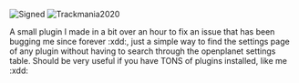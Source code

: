 ![Signed](https://img.shields.io/badge/Signed-No-FF3333)
![Trackmania2020](https://img.shields.io/badge/Game-Trackmania-blue)

A small plugin I made in a bit over an hour to fix an issue that has been bugging me since forever :xdd:, just a simple way to find the settings page of any plugin without having to search through the openplanet settings table. Should be very useful if you have TONS of plugins installed, like me :xdd:
